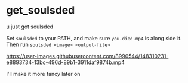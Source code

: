 # get_soulsded
u just got soulsded

Set `soulsded` to your PATH, and make sure `you-died.mp4` is along side it.
Then run `soulsded <image> <output-file>`

https://user-images.githubusercontent.com/8990544/148310231-e8893734-13bc-496d-89b1-3911daf9874b.mp4


I'll make it more fancy later on
